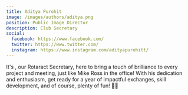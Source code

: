 ```yaml
---
title: Aditya Purohit
image: /images/authors/aditya.png
position: Public Image Director
description: Club Secretary
social:
  facebook: https://www.facebook.com/
  twitter: https://www.twitter.com/
  instagram: https://www.instagram.com/adityapurohitt/
---
```


It's , our Rotaract Secretary, here to bring a touch of brilliance to every project and meeting, just like Mike Ross in the office! With his dedication and enthusiasm, get ready for a year of impactful exchanges, skill development, and of course, plenty of fun! 🌟🤝